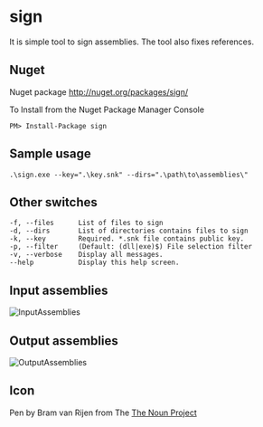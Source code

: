 sign
====

It is simple tool to sign assemblies. The tool also fixes references.

## Nuget 

Nuget package http://nuget.org/packages/sign/

To Install from the Nuget Package Manager Console 
    
    PM> Install-Package sign

## Sample usage

    .\sign.exe --key=".\key.snk" --dirs=".\path\to\assemblies\"
    
## Other switches

    -f, --files      List of files to sign
    -d, --dirs       List of directories contains files to sign
    -k, --key        Required. *.snk file contains public key.
    -p, --filter     (Default: (dll|exe)$) File selection filter
    -v, --verbose    Display all messages.
    --help           Display this help screen.

## Input assemblies

![InputAssemblies](https://raw.github.com/rjasica/sign/master/web/before.png)

## Output assemblies

![OutputAssemblies](https://raw.github.com/rjasica/sign/master/web/after.png)

## Icon

Pen by Bram van Rijen from The [The Noun Project](http://thenounproject.com)
